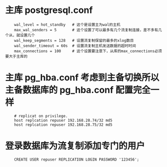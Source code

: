 # 主库 postgresql.conf
```
    wal_level = hot_standby   # 这个是设置主为wal的主机
    max_wal_senders = 5       # 这个设置了可以最多有几个流复制连接，差不多有几个从，就设置几个
    wal_keep_segments = 128   # 设置流复制保留的最多的xlog数目
    wal_sender_timeout = 60s  # 设置流复制主机发送数据的超时时间
    max_connections = 100     # 这个设置要注意下，从库的max_connections必须要大于主库的
```
# 主库 pg_hba.conf 考虑到主备切换所以主备数据库的 pg_hba.conf 配置完全一样
```
    # replicat on privilege.
    host replcation repuser 192.168.28.74/32 md5
    host replcation repuser 192.168.28.75/32 md5
```

# 登录数据库为流复制添加专门的用户
```
    CREATE USER repuser REPLICATION LOGIN PASSWORD '123456';
```
